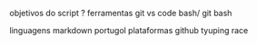 objetivos do script ?
ferramentas
git 
vs code 
bash/ git bash

linguagens 
markdown 
portugol
plataformas 
github 
tyuping race 
<!-- dilling -->